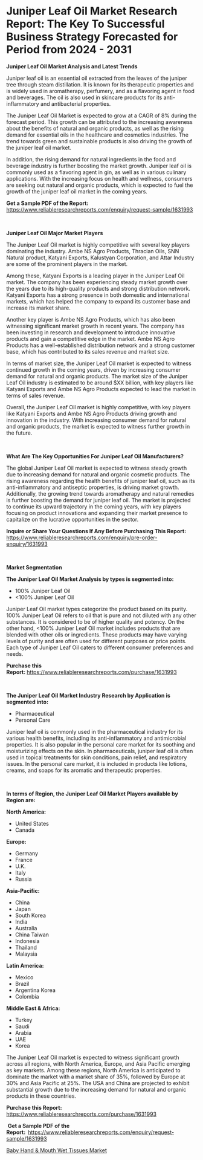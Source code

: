 <p><h1>Juniper Leaf Oil Market Research Report: The Key To Successful Business Strategy Forecasted for Period from 2024 - 2031</h1></p><p><strong>Juniper Leaf Oil Market Analysis and Latest Trends</strong></p>
<p><p>Juniper leaf oil is an essential oil extracted from the leaves of the juniper tree through steam distillation. It is known for its therapeutic properties and is widely used in aromatherapy, perfumery, and as a flavoring agent in food and beverages. The oil is also used in skincare products for its anti-inflammatory and antibacterial properties.</p><p>The Juniper Leaf Oil Market is expected to grow at a CAGR of 8% during the forecast period. This growth can be attributed to the increasing awareness about the benefits of natural and organic products, as well as the rising demand for essential oils in the healthcare and cosmetics industries. The trend towards green and sustainable products is also driving the growth of the juniper leaf oil market.</p><p>In addition, the rising demand for natural ingredients in the food and beverage industry is further boosting the market growth. Juniper leaf oil is commonly used as a flavoring agent in gin, as well as in various culinary applications. With the increasing focus on health and wellness, consumers are seeking out natural and organic products, which is expected to fuel the growth of the juniper leaf oil market in the coming years.</p></p>
<p><strong>Get a Sample PDF of the Report:&nbsp;</strong> <a href="https://www.reliableresearchreports.com/enquiry/request-sample/1631993">https://www.reliableresearchreports.com/enquiry/request-sample/1631993</a></p>
<p>&nbsp;</p>
<p><strong>Juniper Leaf Oil Major Market Players</strong></p>
<p><p>The Juniper Leaf Oil market is highly competitive with several key players dominating the industry. Ambe NS Agro Products, Thracian Oils, SNN Natural product, Katyani Exports, Kalustyan Corporation, and Attar Industry are some of the prominent players in the market.</p><p>Among these, Katyani Exports is a leading player in the Juniper Leaf Oil market. The company has been experiencing steady market growth over the years due to its high-quality products and strong distribution network. Katyani Exports has a strong presence in both domestic and international markets, which has helped the company to expand its customer base and increase its market share.</p><p>Another key player is Ambe NS Agro Products, which has also been witnessing significant market growth in recent years. The company has been investing in research and development to introduce innovative products and gain a competitive edge in the market. Ambe NS Agro Products has a well-established distribution network and a strong customer base, which has contributed to its sales revenue and market size.</p><p>In terms of market size, the Juniper Leaf Oil market is expected to witness continued growth in the coming years, driven by increasing consumer demand for natural and organic products. The market size of the Juniper Leaf Oil industry is estimated to be around $XX billion, with key players like Katyani Exports and Ambe NS Agro Products expected to lead the market in terms of sales revenue.</p><p>Overall, the Juniper Leaf Oil market is highly competitive, with key players like Katyani Exports and Ambe NS Agro Products driving growth and innovation in the industry. With increasing consumer demand for natural and organic products, the market is expected to witness further growth in the future.</p></p>
<p>&nbsp;</p>
<p><strong>What Are The Key Opportunities For Juniper Leaf Oil Manufacturers?</strong></p>
<p><p>The global Juniper Leaf Oil market is expected to witness steady growth due to increasing demand for natural and organic cosmetic products. The rising awareness regarding the health benefits of juniper leaf oil, such as its anti-inflammatory and antiseptic properties, is driving market growth. Additionally, the growing trend towards aromatherapy and natural remedies is further boosting the demand for juniper leaf oil. The market is projected to continue its upward trajectory in the coming years, with key players focusing on product innovations and expanding their market presence to capitalize on the lucrative opportunities in the sector.</p></p>
<p><strong>Inquire or Share Your Questions If Any Before Purchasing This Report:</strong> <a href="https://www.reliableresearchreports.com/enquiry/pre-order-enquiry/1631993">https://www.reliableresearchreports.com/enquiry/pre-order-enquiry/1631993</a></p>
<p>&nbsp;</p>
<p><strong>Market Segmentation</strong></p>
<p><strong>The Juniper Leaf Oil Market Analysis by types is segmented into:</strong></p>
<p><ul><li>100% Juniper Leaf Oil</li><li><100% Juniper Leaf Oil</li></ul></p>
<p><p>Juniper Leaf Oil market types categorize the product based on its purity. 100% Juniper Leaf Oil refers to oil that is pure and not diluted with any other substances. It is considered to be of higher quality and potency. On the other hand, <100% Juniper Leaf Oil market includes products that are blended with other oils or ingredients. These products may have varying levels of purity and are often used for different purposes or price points. Each type of Juniper Leaf Oil caters to different consumer preferences and needs.</p></p>
<p><strong>Purchase this Report:&nbsp;</strong><a href="https://www.reliableresearchreports.com/purchase/1631993">https://www.reliableresearchreports.com/purchase/1631993</a></p>
<p>&nbsp;</p>
<p><strong>The Juniper Leaf Oil Market Industry Research by Application is segmented into:</strong></p>
<p><ul><li>Pharmaceutical</li><li>Personal Care</li></ul></p>
<p><p>Juniper leaf oil is commonly used in the pharmaceutical industry for its various health benefits, including its anti-inflammatory and antimicrobial properties. It is also popular in the personal care market for its soothing and moisturizing effects on the skin. In pharmaceuticals, juniper leaf oil is often used in topical treatments for skin conditions, pain relief, and respiratory issues. In the personal care market, it is included in products like lotions, creams, and soaps for its aromatic and therapeutic properties.</p></p>
<p>&nbsp;</p>
<p><strong>In terms of Region, the Juniper Leaf Oil Market Players available by Region are:</strong></p>
<p>
    <p> <strong> North America: </strong>
        <ul>
            <li>United States</li>
            <li>Canada</li>
        </ul>
        </p> 
    <p> <strong> Europe: </strong>
        <ul>
            <li>Germany</li>
            <li>France</li>
            <li>U.K.</li>
            <li>Italy</li>
            <li>Russia</li>
        </ul>
        </p> 
    <p> <strong> Asia-Pacific: </strong>
        <ul>
            <li>China</li>
            <li>Japan</li>
            <li>South Korea</li>
            <li>India</li>
            <li>Australia</li>
            <li>China Taiwan</li>
            <li>Indonesia</li>
            <li>Thailand</li>
            <li>Malaysia</li>
        </ul>
        </p> 
    <p> <strong> Latin America: </strong>
        <ul>
            <li>Mexico</li>
            <li>Brazil</li>
            <li>Argentina Korea</li>
            <li>Colombia</li>
        </ul>
        </p> 
    <p> <strong> Middle East & Africa: </strong>
        <ul>
            <li>Turkey</li>
            <li>Saudi</li>
            <li>Arabia</li>
            <li>UAE</li>
            <li>Korea</li>
        </ul>
    </p>
    </p>
<p><p>The Juniper Leaf Oil market is expected to witness significant growth across all regions, with North America, Europe, and Asia Pacific emerging as key markets. Among these regions, North America is anticipated to dominate the market with a market share of 35%, followed by Europe at 30% and Asia Pacific at 25%. The USA and China are projected to exhibit substantial growth due to the increasing demand for natural and organic products in these countries.</p></p>
<p><strong>Purchase this Report: </strong><a href="https://www.reliableresearchreports.com/purchase/1631993">https://www.reliableresearchreports.com/purchase/1631993</a></p>
<p>&nbsp;<strong>Get a Sample PDF of the Report:&nbsp;&nbsp;</strong><a href="https://www.reliableresearchreports.com/enquiry/request-sample/1631993">https://www.reliableresearchreports.com/enquiry/request-sample/1631993</a></p>
<p><strong></strong></p>
<p><p><a href="https://fearless-okapi-6c8.notion.site/Baby-Hand-Mouth-Wet-Tissues-Market-Size-Growing-and-Forecasted-for-period-from-2024-2031-and-pro-f6d2d09671b143049c2ec41ceb5dfa1b">Baby Hand & Mouth Wet Tissues Market</a></p></p>